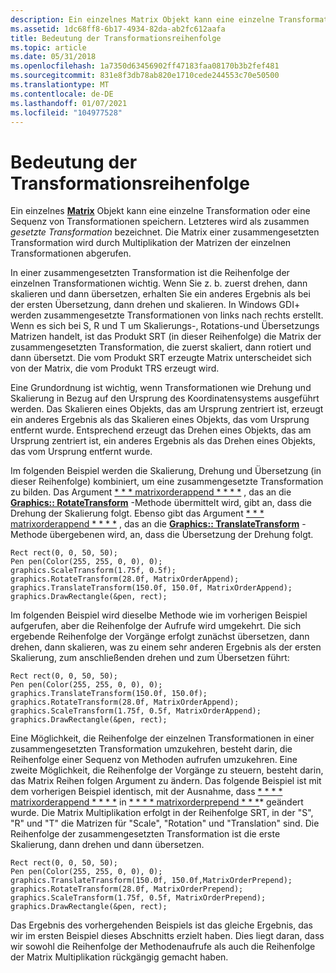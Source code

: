 ```yaml
---
description: Ein einzelnes Matrix Objekt kann eine einzelne Transformation oder eine Sequenz von Transformationen speichern.
ms.assetid: 1dc68ff8-6b17-4934-82da-ab2fc612aafa
title: Bedeutung der Transformationsreihenfolge
ms.topic: article
ms.date: 05/31/2018
ms.openlocfilehash: 1a7350d63456902ff47183faa08170b3b2fef481
ms.sourcegitcommit: 831e8f3db78ab820e1710cede244553c70e50500
ms.translationtype: MT
ms.contentlocale: de-DE
ms.lasthandoff: 01/07/2021
ms.locfileid: "104977528"
---
```

# <a name="why-transformation-order-is-significant"></a>Bedeutung der Transformationsreihenfolge

Ein einzelnes [**Matrix**](/windows/desktop/api/gdiplusmatrix/nl-gdiplusmatrix-matrix) Objekt kann eine einzelne Transformation oder eine Sequenz von Transformationen speichern. Letzteres wird als zusammen *gesetzte*  *Transformation* bezeichnet. Die Matrix einer zusammengesetzten Transformation wird durch Multiplikation der Matrizen der einzelnen Transformationen abgerufen.

In einer zusammengesetzten Transformation ist die Reihenfolge der einzelnen Transformationen wichtig. Wenn Sie z. b. zuerst drehen, dann skalieren und dann übersetzen, erhalten Sie ein anderes Ergebnis als bei der ersten Übersetzung, dann drehen und skalieren. In Windows GDI+ werden zusammengesetzte Transformationen von links nach rechts erstellt. Wenn es sich bei S, R und T um Skalierungs-, Rotations-und Übersetzungs Matrizen handelt, ist das Produkt SRT (in dieser Reihenfolge) die Matrix der zusammengesetzten Transformation, die zuerst skaliert, dann rotiert und dann übersetzt. Die vom Produkt SRT erzeugte Matrix unterscheidet sich von der Matrix, die vom Produkt TRS erzeugt wird.

Eine Grundordnung ist wichtig, wenn Transformationen wie Drehung und Skalierung in Bezug auf den Ursprung des Koordinatensystems ausgeführt werden. Das Skalieren eines Objekts, das am Ursprung zentriert ist, erzeugt ein anderes Ergebnis als das Skalieren eines Objekts, das vom Ursprung entfernt wurde. Entsprechend erzeugt das Drehen eines Objekts, das am Ursprung zentriert ist, ein anderes Ergebnis als das Drehen eines Objekts, das vom Ursprung entfernt wurde.

Im folgenden Beispiel werden die Skalierung, Drehung und Übersetzung (in dieser Reihenfolge) kombiniert, um eine zusammengesetzte Transformation zu bilden. Das Argument [* * * matrixorderappend * * * *](/windows/desktop/api/Gdiplusenums/ne-gdiplusenums-matrixorder) , das an die [**Graphics:: RotateTransform**](/windows/desktop/api/Gdiplusgraphics/nf-gdiplusgraphics-graphics-rotatetransform) -Methode übermittelt wird, gibt an, dass die Drehung der Skalierung folgt. Ebenso gibt das Argument [* * * matrixorderappend * * * *](/windows/desktop/api/Gdiplusenums/ne-gdiplusenums-matrixorder) , das an die [**Graphics:: TranslateTransform**](/windows/desktop/api/Gdiplusgraphics/nf-gdiplusgraphics-graphics-translatetransform) -Methode übergebenen wird, an, dass die Übersetzung der Drehung folgt.


```
Rect rect(0, 0, 50, 50);
Pen pen(Color(255, 255, 0, 0), 0);
graphics.ScaleTransform(1.75f, 0.5f);
graphics.RotateTransform(28.0f, MatrixOrderAppend);
graphics.TranslateTransform(150.0f, 150.0f, MatrixOrderAppend);
graphics.DrawRectangle(&pen, rect);
```



Im folgenden Beispiel wird dieselbe Methode wie im vorherigen Beispiel aufgerufen, aber die Reihenfolge der Aufrufe wird umgekehrt. Die sich ergebende Reihenfolge der Vorgänge erfolgt zunächst übersetzen, dann drehen, dann skalieren, was zu einem sehr anderen Ergebnis als der ersten Skalierung, zum anschließenden drehen und zum Übersetzen führt:


```
Rect rect(0, 0, 50, 50);
Pen pen(Color(255, 255, 0, 0), 0);
graphics.TranslateTransform(150.0f, 150.0f);
graphics.RotateTransform(28.0f, MatrixOrderAppend);
graphics.ScaleTransform(1.75f, 0.5f, MatrixOrderAppend);
graphics.DrawRectangle(&pen, rect);
```



Eine Möglichkeit, die Reihenfolge der einzelnen Transformationen in einer zusammengesetzten Transformation umzukehren, besteht darin, die Reihenfolge einer Sequenz von Methoden aufrufen umzukehren. Eine zweite Möglichkeit, die Reihenfolge der Vorgänge zu steuern, besteht darin, das Matrix Reihen folgen Argument zu ändern. Das folgende Beispiel ist mit dem vorherigen Beispiel identisch, mit der Ausnahme, dass [* * * * matrixorderappend * * * *](/windows/desktop/api/Gdiplusenums/ne-gdiplusenums-matrixorder) in [* * * * matrixorderprepend * * *](/windows/desktop/api/Gdiplusenums/ne-gdiplusenums-matrixorder)* geändert wurde. Die Matrix Multiplikation erfolgt in der Reihenfolge SRT, in der "S", "R" und "T" die Matrizen für "Scale", "Rotation" und "Translation" sind. Die Reihenfolge der zusammengesetzten Transformation ist die erste Skalierung, dann drehen und dann übersetzen.


```
Rect rect(0, 0, 50, 50);
Pen pen(Color(255, 255, 0, 0), 0);
graphics.TranslateTransform(150.0f, 150.0f,MatrixOrderPrepend);
graphics.RotateTransform(28.0f, MatrixOrderPrepend);
graphics.ScaleTransform(1.75f, 0.5f, MatrixOrderPrepend);
graphics.DrawRectangle(&pen, rect);
```



Das Ergebnis des vorhergehenden Beispiels ist das gleiche Ergebnis, das wir im ersten Beispiel dieses Abschnitts erzielt haben. Dies liegt daran, dass wir sowohl die Reihenfolge der Methodenaufrufe als auch die Reihenfolge der Matrix Multiplikation rückgängig gemacht haben.

 

 



